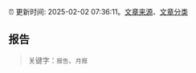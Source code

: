 :alarm_clock: 更新时间: 2025-02-02 07:36:11。[文章来源](/README.md)、[文章分类](/TAGS.md)

## 报告


> 关键字：`报告`、`月报`



